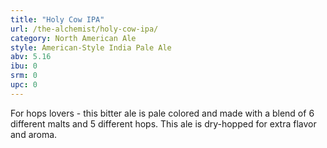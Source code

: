 ```yaml
---
title: "Holy Cow IPA"
url: /the-alchemist/holy-cow-ipa/
category: North American Ale
style: American-Style India Pale Ale
abv: 5.16
ibu: 0
srm: 0
upc: 0
---
```

For hops lovers - this bitter ale is pale colored and made with a blend of 6 different malts and 5 different hops. This ale is dry-hopped for extra flavor and aroma.
